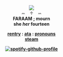 <div align='center'> 
 <img src='https://files.catbox.moe/lhojcj.gif'

   <br>ꕀ⠀ ♱⠀ ꕀ<br>
<b>FARAAM ; mourn <br>
   she <i> her</i>  <b>fourteen</b>

 
 <a href="https://rentry.co/artoriasdotcom">rentry</a> : <a href="https://mourn.atabook.org">ata</a> : <a href="https://en.pronouns.page/@wolfknight">pronouns</a>
<br><a href="https://steamcommunity.com/profiles/76561199478007567/">steam</a><br>

<a>[![spotify-github-profile](https://spotify-github-profile.kittinanx.com/api/view?uid=4c896szxutrf5al0jz5t36o0j&cover_image=true&theme=natemoo-re&show_offline=false&background_color=121212&interchange=false&bar_color=839295&bar_color_cover=false)](https://github.com/kittinan/spotify-github-profile)</a>

